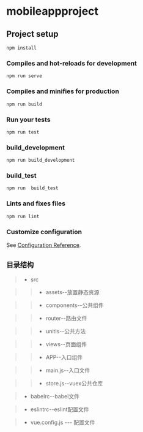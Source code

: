 # mobileappproject

## Project setup
```
npm install
```

### Compiles and hot-reloads for development
```
npm run serve
```

### Compiles and minifies for production
```
npm run build
```

### Run your tests
```
npm run test
```

### build_development   
```
npm run build_development    
```

### build_test
```
npm run  build_test
```

### Lints and fixes files
```
npm run lint
```

### Customize configuration
See [Configuration Reference](https://cli.vuejs.org/config/).

` 目录结构 `
-------
 > * src
 
 >> * assets--放置静态资源

 >> * components--公共组件

 >> * router--路由文件

 >> * unitls--公共方法

 >> * views--页面组件

 >> * APP--入口组件

 >> * main.js--入口文件

 >> * store.js--vuex公共仓库
 
 > * babelrc--babel文件
 
 > * eslintrc--eslint配置文件
 
 > * vue.config.js --- 配置文件
 >>>


 

